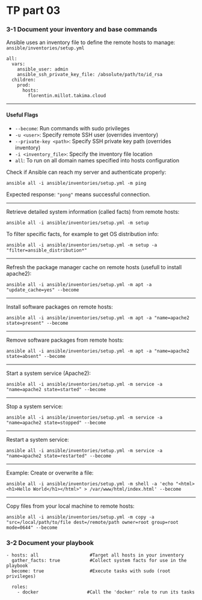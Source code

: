 # TP part 03

### 3-1 Document your inventory and base commands

Ansible uses an inventory file to define the remote hosts to manage: `ansible/inventories/setup.yml`

```
all:
  vars:
    ansible_user: admin
    ansible_ssh_private_key_file: /absolute/path/to/id_rsa
  children:
    prod:
      hosts:
        florentin.millot.takima.cloud
```
---

#### Useful Flags

* `--become`: Run commands with sudo privileges
* `-u <user>`: Specify remote SSH user (overrides inventory)
* `--private-key <path>`: Specify SSH private key path (overrides inventory)
* `-i <inventory_file>`: Specify the inventory file location
* `all`: To run on all domain names specified into hosts configuration

Check if Ansible can reach my server and authenticate properly:

```
ansible all -i ansible/inventories/setup.yml -m ping
```

Expected response: `"pong"` means successful connection.

---


Retrieve detailed system information (called facts) from remote hosts:

```
ansible all -i ansible/inventories/setup.yml -m setup
```

To filter specific facts, for example to get OS distribution info:

```
ansible all -i ansible/inventories/setup.yml -m setup -a "filter=ansible_distribution*"
```

---


Refresh the package manager cache on remote hosts (usefull to install apache2):

```
ansible all -i ansible/inventories/setup.yml -m apt -a "update_cache=yes" --become
```

---


Install software packages on remote hosts:

```
ansible all -i ansible/inventories/setup.yml -m apt -a "name=apache2 state=present" --become
```

---


Remove software packages from remote hosts:

```
ansible all -i ansible/inventories/setup.yml -m apt -a "name=apache2 state=absent" --become
```

---

Start a system service (Apache2):

```
ansible all -i ansible/inventories/setup.yml -m service -a "name=apache2 state=started" --become
```

---


Stop a system service:

```
ansible all -i ansible/inventories/setup.yml -m service -a "name=apache2 state=stopped" --become
```

---


Restart a system service:

```
ansible all -i ansible/inventories/setup.yml -m service -a "name=apache2 state=restarted" --become
```

---

Example: Create or overwrite a file:

```
ansible all -i ansible/inventories/setup.yml -m shell -a 'echo "<html><h1>Hello World</h1></html>" > /var/www/html/index.html' --become
```

---


Copy files from your local machine to remote hosts:

```
ansible all -i ansible/inventories/setup.yml -m copy -a "src=/local/path/to/file dest=/remote/path owner=root group=root mode=0644" --become
```

### 3-2 Document your playbook

```
- hosts: all                   #Target all hosts in your inventory
  gather_facts: true           #Collect system facts for use in the playbook
  become: true                 #Execute tasks with sudo (root privileges)

  roles:
    - docker                  #Call the 'docker' role to run its tasks
```